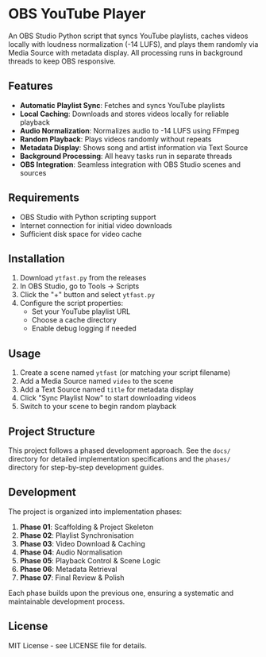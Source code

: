 # OBS YouTube Player

An OBS Studio Python script that syncs YouTube playlists, caches videos locally with loudness normalization (-14 LUFS), and plays them randomly via Media Source with metadata display. All processing runs in background threads to keep OBS responsive.

## Features

- **Automatic Playlist Sync**: Fetches and syncs YouTube playlists
- **Local Caching**: Downloads and stores videos locally for reliable playback
- **Audio Normalization**: Normalizes audio to -14 LUFS using FFmpeg
- **Random Playback**: Plays videos randomly without repeats
- **Metadata Display**: Shows song and artist information via Text Source
- **Background Processing**: All heavy tasks run in separate threads
- **OBS Integration**: Seamless integration with OBS Studio scenes and sources

## Requirements

- OBS Studio with Python scripting support
- Internet connection for initial video downloads
- Sufficient disk space for video cache

## Installation

1. Download `ytfast.py` from the releases
2. In OBS Studio, go to Tools → Scripts
3. Click the "+" button and select `ytfast.py`
4. Configure the script properties:
   - Set your YouTube playlist URL
   - Choose a cache directory
   - Enable debug logging if needed

## Usage

1. Create a scene named `ytfast` (or matching your script filename)
2. Add a Media Source named `video` to the scene
3. Add a Text Source named `title` for metadata display
4. Click "Sync Playlist Now" to start downloading videos
5. Switch to your scene to begin random playback

## Project Structure

This project follows a phased development approach. See the `docs/` directory for detailed implementation specifications and the `phases/` directory for step-by-step development guides.

## Development

The project is organized into implementation phases:

1. **Phase 01**: Scaffolding & Project Skeleton
2. **Phase 02**: Playlist Synchronisation
3. **Phase 03**: Video Download & Caching
4. **Phase 04**: Audio Normalisation
5. **Phase 05**: Playback Control & Scene Logic
6. **Phase 06**: Metadata Retrieval
7. **Phase 07**: Final Review & Polish

Each phase builds upon the previous one, ensuring a systematic and maintainable development process.

## License

MIT License - see LICENSE file for details.
